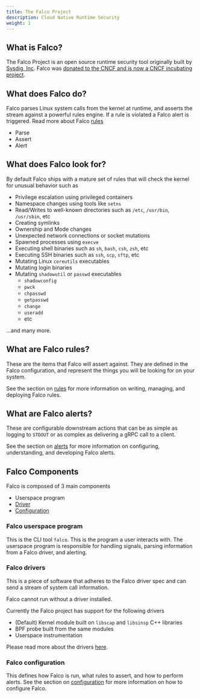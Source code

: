 ```yaml
---
title: The Falco Project
description: Cloud Native Runtime Security
weight: 1
---
```


## What is Falco?

The Falco Project is an open source runtime security tool originally built by [Sysdig, Inc](https://sysdig.com). Falco was [donated to the CNCF and is now a CNCF incubating project](https://www.cncf.io/blog/2020/01/08/toc-votes-to-move-falco-into-cncf-incubator/).

## What does Falco do?

Falco parses Linux system calls from the kernel at runtime, and asserts the stream against a powerful rules engine.
If a rule is violated a Falco alert is triggered. Read more about Falco [rules](rules)

 - Parse
 - Assert
 - Alert

## What does Falco look for?

By default Falco ships with a mature set of rules that will check the kernel for unusual behavior such as

 - Privilege escalation using privileged containers
 - Namespace changes using tools like `setns`
 - Read/Writes to well-known directories such as `/etc`, `/usr/bin`, `/usr/sbin`, etc
 - Creating symlinks
 - Ownership and Mode changes
 - Unexpected network connections or socket mutations
 - Spawned processes using `execve`
 - Executing shell binaries such as `sh`, `bash`, `csh`, `zsh`, etc
 - Executing SSH binaries such as `ssh`, `scp`, `sftp`, etc
 - Mutating Linux `coreutils` executables
 - Mutating login binaries
 - Mutating `shadowutil` or `passwd` executables
    - `shadowconfig`
    - `pwck`
    - `chpasswd`
    - `getpasswd`
    - `change`
    - `useradd`
    - etc

...and many more.

## What are Falco rules?

These are the items that Falco will assert against. They are defined in the Falco configuration, and represent the things you will be looking for on your system.

See the section on [rules](rules) for more information on writing, managing, and deploying Falco rules.

## What are Falco alerts?

These are configurable downstream actions that can be as simple as logging to `STDOUT` or as complex as delivering a gRPC call to a client.

See the section on [alerts](alerts) for more information on configuring, understanding, and developing Falco alerts.


## Falco Components

Falco is composed of 3 main components

 - Userspace program
 - [Driver](/docs/event-sources/drivers/)
 - [Configuration](configuration)

### Falco userspace program

This is the CLI tool `falco`. This is the program a user interacts with. The userspace program is responsible for handling signals, parsing information from a Falco driver, and alerting.

### Falco drivers

This is a piece of software that adheres to the Falco driver spec and can send a stream of system call information.

Falco cannot run without a driver installed.

Currently the Falco project has support for the following drivers

 - (Default) Kernel module built on `libscap` and `libsinsp` C++ libraries
 - BPF probe built from the same modules
 - Userspace instrumentation

 Please read more about the drivers [here](/docs/event-sources/drivers/).

### Falco configuration

This defines how Falco is run, what rules to assert, and how to perform alerts. See the section on [configuration](configuration) for more information on how to configure Falco.
